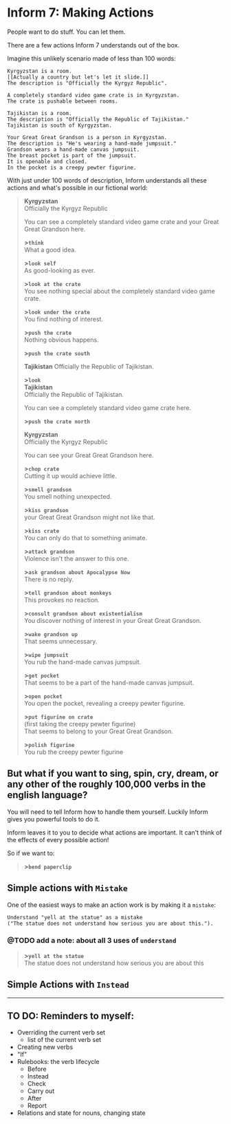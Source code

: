 # Inform 7: Making Actions

People want to do stuff.  You can let them.

There are a few actions Inform 7 understands out of the box.

Imagine this unlikely scenario made of less than 100 words:


```inform7
Kyrgyzstan is a room.  
[[Actually a country but let's let it slide.]]  
The description is "Officially the Kyrgyz Republic".

A completely standard video game crate is in Kyrgyzstan.  
The crate is pushable between rooms.  

Tajikistan is a room.  
The description is "Officially the Republic of Tajikistan."
Tajikistan is south of Kyrgyzstan.

Your Great Great Grandson is a person in Kyrgyzstan.   
The description is "He's wearing a hand-made jumpsuit."
Grandson wears a hand-made canvas jumpsuit.
The breast pocket is part of the jumpsuit.  
It is openable and closed. 
In the pocket is a creepy pewter figurine.  
```

With just under 100 words of description, Inform understands all these actions and what's possible in our fictional world:

> **Kyrgyzstan**  
> Officially the Kyrgyz Republic  
>    
> You can see a completely standard video game crate and your Great Great Grandson here.  
>   
> **\>`think`**  
> What a good idea.  
>   
> **\>`look self`**  
> As good-looking as ever.  
>   
> **\>`look at the crate`**     
> You see nothing special about the completely standard video game crate.  
>   
> **\>`look under the crate`**   
> You find nothing of interest.  
>   
> **\>`push the crate`**  
> Nothing obvious happens.  
>   
> **\>`push the crate south`**     
>   
> **Tajikistan**
> Officially the Republic of Tajikistan.  
>   
> **\>`look`**  
> **Tajikistan**  
> Officially the Republic of Tajikistan.  
>   
> You can see a completely standard video game crate here.  
>   
> **\>`push the crate north`**  
>   
> **Kyrgyzstan**  
> Officially the Kyrgyz Republic  
>   
> You can see your Great Great Grandson here.  
>   
> **\>`chop crate`**  
> Cutting it up would achieve little.  
> 
> **\>`smell grandson`**   
> You smell nothing unexpected.  
>   
> **\>`kiss grandson`**   
> your Great Great Grandson might not like that.  
> 
> **\>`kiss crate`**   
> You can only do that to something animate.  
>   
> **\>`attack grandson`**  
> Violence isn't the answer to this one.  
>   
> **\>`ask grandson about Apocalypse Now`**  
> There is no reply.  
>   
> **\>`tell grandson about monkeys`**    
> This provokes no reaction.  
>   
> **\>`consult grandson about existentialism`**    
> You discover nothing of interest in your Great Great Grandson.  
>   
> **\>`wake grandson up`**    
> That seems unnecessary.  
>   
> **\>`wipe jumpsuit`**     
> You rub the hand-made canvas jumpsuit.  
>   
> **\>`get pocket`**    
> That seems to be a part of the hand-made canvas jumpsuit.  
>   
> **\>`open pocket`**   
> You open the pocket, revealing a creepy pewter figurine.  
>   
> **\>`put figurine on crate`**  
> (first taking the creepy pewter figurine)  
> That seems to belong to your Great Great Grandson.  
>  
> **\>`polish figurine`**     
> You rub the creepy pewter figurine  


## But what if you want to sing, spin, cry, dream, or any other of the roughly 100,000 verbs in the english language?

You will need to tell Inform how to handle them yourself.  Luckily Inform gives you powerful tools to do it.

Inform leaves it to you to decide what actions are important.  It can't think of the effects of every possible action!

So if we want to:

> **\>`bend paperclip`**   

## Simple actions with `Mistake`

One of the easiest ways to make an action work is by making it a `mistake`:

```inform7
Understand "yell at the statue" as a mistake 
("The statue does not understand how serious you are about this.").
```

### @TODO add a note: about all 3 uses of `understand`

> **\>`yell at the statue`**  
> The statue does not understand how serious you are about this

## Simple Actions with `Instead`

---

## TO DO: Reminders to myself:
- Overriding the current verb set
    - list of the current verb set
- Creating new verbs
- "If"
- Rulebooks: the verb lifecycle
    - Before
    - Instead
    - Check
    - Carry out
    - After
    - Report
- Relations and state for nouns, changing state

